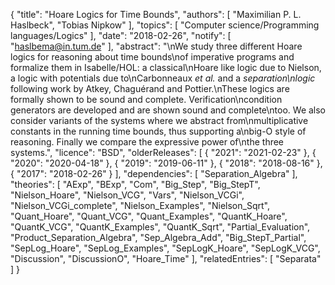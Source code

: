 {
    "title": "Hoare Logics for Time Bounds",
    "authors": [
        "Maximilian P. L. Haslbeck",
        "Tobias Nipkow"
    ],
    "topics": [
        "Computer science/Programming languages/Logics"
    ],
    "date": "2018-02-26",
    "notify": [
        "haslbema@in.tum.de"
    ],
    "abstract": "\nWe study three different Hoare logics for reasoning about time bounds\nof imperative programs and formalize them in Isabelle/HOL: a classical\nHoare like logic due to Nielson, a logic with potentials due to\nCarbonneaux <i>et al.</i> and a <i>separation\nlogic</i> following work by Atkey, Chaguérand and Pottier.\nThese logics are formally shown to be sound and complete. Verification\ncondition generators are developed and are shown sound and complete\ntoo.  We also consider variants of the systems where we abstract from\nmultiplicative constants in the running time bounds, thus supporting a\nbig-O style of reasoning.  Finally we compare the expressive power of\nthe three systems.",
    "licence": "BSD",
    "olderReleases": [
        {
            "2021": "2021-02-23"
        },
        {
            "2020": "2020-04-18"
        },
        {
            "2019": "2019-06-11"
        },
        {
            "2018": "2018-08-16"
        },
        {
            "2017": "2018-02-26"
        }
    ],
    "dependencies": [
        "Separation_Algebra"
    ],
    "theories": [
        "AExp",
        "BExp",
        "Com",
        "Big_Step",
        "Big_StepT",
        "Nielson_Hoare",
        "Nielson_VCG",
        "Vars",
        "Nielson_VCGi",
        "Nielson_VCGi_complete",
        "Nielson_Examples",
        "Nielson_Sqrt",
        "Quant_Hoare",
        "Quant_VCG",
        "Quant_Examples",
        "QuantK_Hoare",
        "QuantK_VCG",
        "QuantK_Examples",
        "QuantK_Sqrt",
        "Partial_Evaluation",
        "Product_Separation_Algebra",
        "Sep_Algebra_Add",
        "Big_StepT_Partial",
        "SepLog_Hoare",
        "SepLog_Examples",
        "SepLogK_Hoare",
        "SepLogK_VCG",
        "Discussion",
        "DiscussionO",
        "Hoare_Time"
    ],
    "relatedEntries": [
        "Separata"
    ]
}